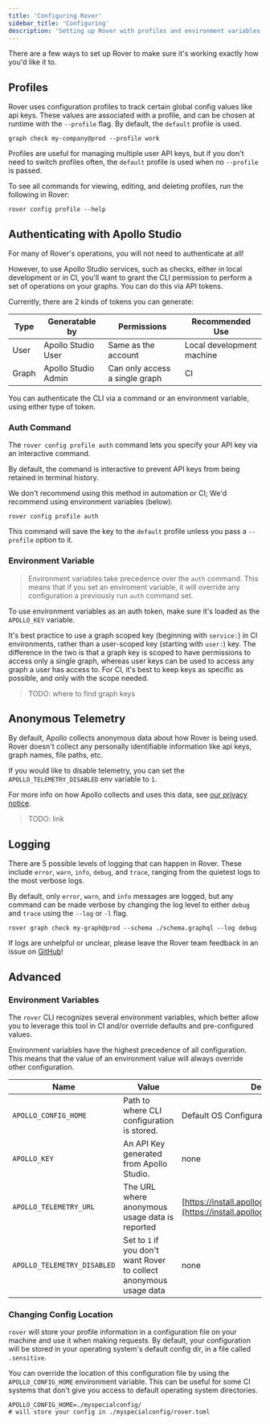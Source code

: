 ```yaml
---
title: 'Configuring Rover'
sidebar_title: 'Configuring'
description: 'Setting up Rover with profiles and environment variables'
---
```


There are a few ways to set up Rover to make sure it's working exactly how you'd like it to.

## Profiles

Rover uses configuration profiles to track certain global config values like api 
keys. These values are associated with a profile, and can be chosen at runtime 
with the `--profile` flag. By default, the `default` profile is used.

```
graph check my-company@prod --profile work
```

Profiles are useful for managing multiple user API keys, but if you don't need 
to switch profiles often, the `default` profile is used when no `--profile` is 
passed.

To see all commands for viewing, editing, and deleting profiles, run the 
following in Rover:

```
rover config profile --help
```

## Authenticating with Apollo Studio

For many of Rover's operations, you will not need to authenticate at all!

However, to use Apollo Studio services, such as checks, either in local
development or in CI, you'll want to grant the CLI permission to perform a set
of operations on your graphs. You can do this via API tokens.

Currently, there are 2 kinds of tokens you can generate:

| Type | Generatable by | Permissions | Recommended Use |
|---------|---------------------|-------------------------------|---------------------------|
| User | Apollo Studio User | Same as the account | Local development machine |
| Graph | Apollo Studio Admin | Can only access a single graph | CI |

You can authenticate the CLI via a command or an environment variable, using
either type of token. 

### Auth Command

The `rover config profile auth` command lets you specify your API key
via an interactive command.

By default, the command is interactive to prevent API keys from being
retained in terminal history.

We don't recommend using this method in automation or CI; We'd recommend using
environment variables (below).

```
rover config profile auth
```

This command will save the key to the `default` profile unless you pass a 
`--profile` option to it. 

### Environment Variable

> Environment variables take precedence over the `auth` command. This means 
that if you set an enviroment variable, it will override any configuration
a previously run `auth` command set.

To use environment variables as an auth token, make sure it's loaded as the
`APOLLO_KEY` variable.

It's best practice to use a graph scoped key (beginning with `service:`) in CI 
environments, rather than a user-scoped key (starting with `user:`) key. 
The difference in the two is that a graph key is scoped to have permissions to
access only a single graph, whereas user keys can be used to access any graph a 
user has access to. For CI, it's best to keep keys as specific as possible, and
only with the scope needed.

> TODO: where to find graph keys

## Anonymous Telemetry

By default, Apollo collects anonymous data about how Rover is being used. Rover 
doesn't collect any personally identifiable information like api keys, 
graph names, file paths, etc. 

If you would like to disable telemetry, you can set the 
`APOLLO_TELEMETRY_DISABLED` env variable to `1`.

For more info on how Apollo collects and uses this data, see 
[our privacy notice](./privacy).

> TODO: link

## Logging

There are 5 possible levels of logging that can happen in Rover. These include `error`, `warn`, `info`, `debug`, and `trace`, ranging from the quietest logs to the most verbose logs. 

By default, only `error`, `warn`, and `info` messages are logged, but any command can be made verbose by changing the log level to either `debug` and `trace` using the `--log` or `-l` flag.

```
rover graph check my-graph@prod --schema ./schema.graphql --log debug
```

If logs are unhelpful or unclear, please leave the Rover team feedback in an issue on [GitHub](https://github.com/apollographql/rover/issues)!

## Advanced

### Environment Variables

The `rover` CLI recognizes several environment variables, which better allow
you to leverage this tool in CI and/or override defaults and pre-configured
values.

Environment variables have the highest precedence of all configuration. This
means that the value of an environment value will always override other
configuration.

| Name               | Value                                              | Default                             |
|--------------------|----------------|------------|
| `APOLLO_CONFIG_HOME` | Path to where CLI configuration is stored.  | Default OS Configuration directory. |
| `APOLLO_KEY`         | An API Key generated from Apollo Studio.           | none                                | 
| `APOLLO_TELEMETRY_URL` | The URL where anonymous usage data is reported | [https://install.apollographql.com/telemetry](https://install.apollographql.com/telemetry) |
| `APOLLO_TELEMETRY_DISABLED` | Set to `1` if you don't want Rover to collect anonymous usage data | none |

### Changing Config Location

`rover` will store your profile information in a configuration file on your 
machine and use it when making requests. By default, your configuration will be 
stored in your operating system's default config dir, in a file 
called `.sensitive`.

You can override the location of this configuration file by using the
`APOLLO_CONFIG_HOME` environment variable. This can be useful for some CI
systems that don't give you access to default operating system directories.

```
APOLLO_CONFIG_HOME=./myspecialconfig/
# will store your config in ./myspecialconfig/rover.toml
```